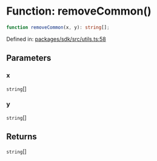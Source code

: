 # Function: removeCommon()

```ts
function removeCommon(x, y): string[];
```

Defined in: [packages/sdk/src/utils.ts:58](https://github.com/towns-protocol/towns/blob/0db1fd0ac7258e8db8cedfb6183e8eade8284fa1/packages/sdk/src/utils.ts#L58)

## Parameters

### x

`string`[]

### y

`string`[]

## Returns

`string`[]
